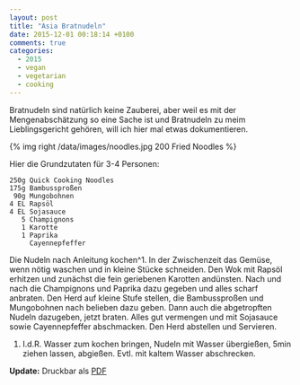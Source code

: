 ```yaml
---
layout: post
title: "Asia Bratnudeln"
date: 2015-12-01 00:18:14 +0100
comments: true
categories:
  - 2015
  - vegan
  - vegetarian
  - cooking
---
```

Bratnudeln sind natürlich keine Zauberei, aber weil es mit der
Mengenabschätzung so eine Sache ist und Bratnudeln zu meim
Lieblingsgericht gehören, will ich hier mal etwas dokumentieren.

{% img right /data/images/noodles.jpg 200 Fried Noodles %}

Hier die Grundzutaten für 3-4 Personen:

    250g Quick Cooking Noodles
    175g Bambussproßen
     90g Mungobohnen
    4 EL Rapsöl
    4 EL Sojasauce
       5 Champignons
       1 Karotte
       1 Paprika
         Cayennepfeffer

Die Nudeln nach Anleitung kochen^1. In der Zwischenzeit das Gemüse,
wenn nötig waschen und in kleine Stücke schneiden. Den Wok mit Rapsöl
erhitzen und zunächst die fein geriebenen Karotten andünsten. Nach und
nach die Champignons und Paprika dazu gegeben und alles scharf
anbraten. Den Herd auf kleine Stufe stellen, die Bambussproßen und
Mungobohnen nach belieben dazu geben. Dann auch die abgetropften
Nudeln dazugeben, jetzt braten. Alles gut vermengen und mit Sojasauce sowie
Cayennepfeffer abschmacken. Den Herd abstellen und Servieren.

1) I.d.R. Wasser zum kochen bringen, Nudeln mit Wasser übergießen, 5min ziehen
lassen, abgießen. Evtl. mit kaltem Wasser abschrecken.

**Update:** Druckbar als [PDF](/data/docs/asia-bratnudeln.pdf)
